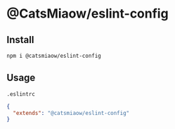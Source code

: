 # @CatsMiaow/eslint-config

## Install

```sh
npm i @catsmiaow/eslint-config
```

## Usage

`.eslintrc`

```json
{
  "extends": "@catsmiaow/eslint-config"
}
```
